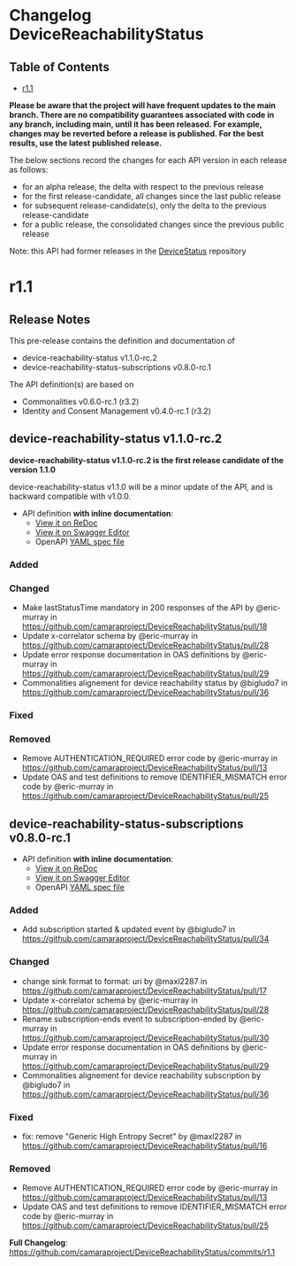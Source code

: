 # Changelog DeviceReachabilityStatus
## Table of Contents
- [r1.1](#r11)

**Please be aware that the project will have frequent updates to the main branch. There are no compatibility guarantees associated with code in any branch, including main, until it has been released. For example, changes may be reverted before a release is published. For the best results, use the latest published release.**

The below sections record the changes for each API version in each release as follows:

  - for an alpha release, the delta with respect to the previous release
  - for the first release-candidate, all changes since the last public release
  - for subsequent release-candidate(s), only the delta to the previous release-candidate
  - for a public release, the consolidated changes since the previous public release

Note: this API had former releases in the [DeviceStatus](https://github.com/camaraproject/DeviceStatus) repository
# r1.1
## Release Notes

This pre-release contains the definition and documentation of
* device-reachability-status v1.1.0-rc.2
* device-reachability-status-subscriptions v0.8.0-rc.1

The API definition(s) are based on
* Commonalities v0.6.0-rc.1 (r3.2)
* Identity and Consent Management v0.4.0-rc.1 (r3.2)

## device-reachability-status v1.1.0-rc.2

**device-reachability-status v1.1.0-rc.2 is the first release candidate of the version 1.1.0**

device-reachability-status v1.1.0 will be a minor update of the API, and is backward compatible with v1.0.0.

- API definition **with inline documentation**:
  - [View it on ReDoc](https://redocly.github.io/redoc/?url=https://raw.githubusercontent.com/camaraproject/DeviceReachabilityStatus/r1.1/code/API_definitions/device-reachability-status.yaml&nocors)
  - [View it on Swagger Editor](https://camaraproject.github.io/swagger-ui/?url=https://raw.githubusercontent.com/camaraproject/DeviceReachabilityStatus/r1.1/code/API_definitions/device-reachability-status.yaml)
  - OpenAPI [YAML spec file](https://github.com/camaraproject/DeviceReachabilityStatus/blob/r1.1/code/API_definitions/device-reachability-status.yaml)

### Added

### Changed
* Make lastStatusTime mandatory in 200 responses of the API by @eric-murray in https://github.com/camaraproject/DeviceReachabilityStatus/pull/18
* Update x-correlator schema by @eric-murray in https://github.com/camaraproject/DeviceReachabilityStatus/pull/28
* Update error response documentation in OAS definitions by @eric-murray in https://github.com/camaraproject/DeviceReachabilityStatus/pull/29
* Commonalities alignement for device reachability status by @bigludo7 in https://github.com/camaraproject/DeviceReachabilityStatus/pull/36

### Fixed

### Removed
* Remove AUTHENTICATION_REQUIRED error code by @eric-murray in https://github.com/camaraproject/DeviceReachabilityStatus/pull/13
* Update OAS and test definitions to remove IDENTIFIER_MISMATCH error code by @eric-murray in https://github.com/camaraproject/DeviceReachabilityStatus/pull/25

## device-reachability-status-subscriptions v0.8.0-rc.1

- API definition **with inline documentation**:
  - [View it on ReDoc](https://redocly.github.io/redoc/?url=https://raw.githubusercontent.com/camaraproject/DeviceReachabilityStatus/r1.1/code/API_definitions/device-reachability-status-subscriptions.yaml&nocors)
  - [View it on Swagger Editor](https://camaraproject.github.io/swagger-ui/?url=https://raw.githubusercontent.com/camaraproject/DeviceReachabilityStatus/r1.1/code/API_definitions/device-reachability-status-subscriptions.yaml)
  - OpenAPI [YAML spec file](https://github.com/camaraproject/DeviceReachabilityStatus/blob/r1.1/code/API_definitions/device-reachability-status-subscriptions.yaml)

### Added
* Add subscription started & updated event by @bigludo7 in https://github.com/camaraproject/DeviceReachabilityStatus/pull/34

### Changed
* change sink format to format: uri by @maxl2287 in https://github.com/camaraproject/DeviceReachabilityStatus/pull/17
* Update x-correlator schema by @eric-murray in https://github.com/camaraproject/DeviceReachabilityStatus/pull/28
* Rename subscription-ends event to subscription-ended by @eric-murray in https://github.com/camaraproject/DeviceReachabilityStatus/pull/30
* Update error response documentation in OAS definitions by @eric-murray in https://github.com/camaraproject/DeviceReachabilityStatus/pull/29
* Commonalities alignement for device reachability subscription by @bigludo7 in https://github.com/camaraproject/DeviceReachabilityStatus/pull/36

### Fixed
* fix: remove "Generic High Entropy Secret" by @maxl2287 in https://github.com/camaraproject/DeviceReachabilityStatus/pull/16

### Removed
* Remove AUTHENTICATION_REQUIRED error code by @eric-murray in https://github.com/camaraproject/DeviceReachabilityStatus/pull/13
* Update OAS and test definitions to remove IDENTIFIER_MISMATCH error code by @eric-murray in https://github.com/camaraproject/DeviceReachabilityStatus/pull/25

**Full Changelog**: https://github.com/camaraproject/DeviceReachabilityStatus/commits/r1.1

